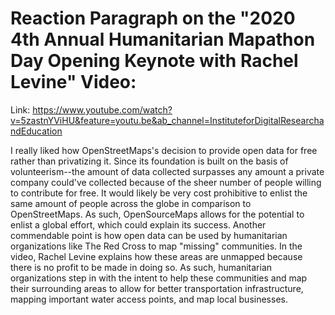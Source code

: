 # Reaction Paragraph on the "2020 4th Annual Humanitarian Mapathon Day Opening Keynote with Rachel Levine" Video:
Link: https://www.youtube.com/watch?v=5zastnYViHU&feature=youtu.be&ab_channel=InstituteforDigitalResearchandEducation

I really liked how OpenStreetMaps's decision to provide open data for free rather than privatizing it. Since its foundation is built on the basis of volunteerism--the amount of data collected surpasses any amount a private company could've collected because of the sheer number of people willing to contribute for free. It would likely be very cost prohibitive to enlist the same amount of people across the globe in comparison to OpenStreetMaps. As such, OpenSourceMaps allows for the potential to enlist a global effort, which could explain its success. Another commendable point is how open data can be used by humanitarian organizations like The Red Cross to map "missing" communities. In the video, Rachel Levine explains how these areas are unmapped because there is no profit to be made in doing so. As such, humanitarian organizations step in with the intent to help these communities and map their surrounding areas to allow for better transportation infrastructure, mapping important water access points, and map local businesses. 
